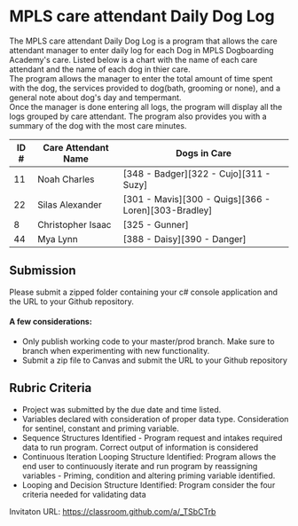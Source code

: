 #  MPLS care attendant Daily Dog Log

The MPLS care attendant Daily Dog Log is a program that allows the care attendant manager to  enter daily log for each Dog in MPLS Dogboarding Academy's care.  Listed below is a chart with the name of each care attendant and the name of each dog in thier care.  
The program allows the manager to enter the total amount of time spent with the dog, the services provided to dog(bath, grooming or none), and a general note about dog's day and tempermant.  
Once the manager is done entering all logs, the program will display all the logs grouped by care attendant. The program also provides you with a summary of the dog with the most care minutes.

| ID # | Care Attendant Name | Dogs in Care                                         |
|------|---------------------|------------------------------------------------------|
| 11   | Noah Charles        | [348 - Badger][322 - Cujo][311 - Suzy]               |
| 22   | Silas Alexander     | [301 - Mavis][300 - Quigs][366 - Loren][303-Bradley] |
| 8    | Christopher Isaac   | [325 - Gunner]                                       |
| 44   | Mya Lynn            | [388 - Daisy][390 - Danger]                          |



## Submission
Please submit a zipped folder containing your c# console application and the URL to your Github repository.

#### A few considerations:
* Only publish working code to your master/prod branch.  Make sure to branch when experimenting with new functionality. 
* Submit a zip file to Canvas and submit the URL to your Github repository

## Rubric Criteria
* Project was submitted by the due date and time listed.
* Variables declared with consideration of proper data type. Consideration for sentinel, constant and priming variable.
* Sequence Structures Identified - Program request and intakes required data to run program. Correct output of information is considered
* Continuous Iteration Looping Structure Identified: Program allows the end user to continuously iterate and run program by reassigning variables - Priming, condition and altering priming variable identified.
* Looping and Decision Structure Identified: Program consider the four criteria needed for validating data



Invitaton URL: https://classroom.github.com/a/_TSbCTrb
